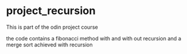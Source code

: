 # project_recursion

This is part of the odin project course

the code contains a fibonacci method with and with out recursion
and a merge sort achieved with recursion